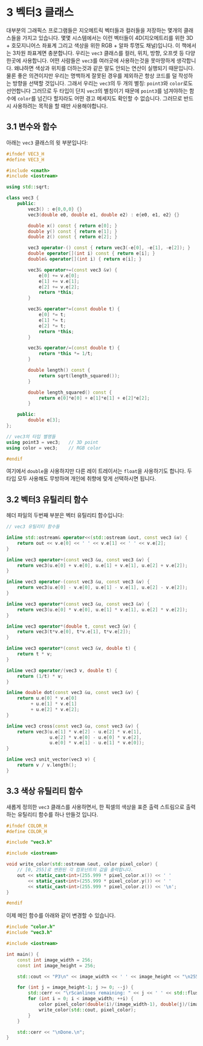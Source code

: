# 3 벡터3 클래스

대부분의 그래픽스 프로그램들은 지오메트릭 벡터들과 컬러들을 저장하는 몇개의 클래스들을 가지고 있습니다. 몇몇 시스템에서는 이런 벡터들이 4D(지오메트리를 위한 3D + 호모지니어스 좌표계 그리고 색상을 위한 RGB + 알파 투명도 채널)입니다. 이 책에서는 3차원 좌표계면 충분합니다. 우리는 ```vec3``` 클래스를 컬러, 위치, 방향, 오프셋 등 다양한곳에 사용합니다. 어떤 사람들은 ```vec3```를 여러곳에 사용하는것을 못마땅하게 생각합니다. 왜냐하면 색상과 위치를 더하는것과 같은 말도 안되는 연산이 실행되기 때문입니다. 물론 좋은 의견이지만 우리는 명백하게 잘못된 경우를 제외하곤 항상 코드를 덜 작성하는 방향을 선택할 것입니다. 그래서 우리는 ```vec3```의 두 개의 별칭: ```point3```와 ```color```로도 선언합니다 그러므로 두 타입이 단지 ```vec3```의 별칭이기 때문에 ```point3```를 넘겨야하는 함수에 ```color```를 넘긴다 할지라도 어떤 경고 메세지도 확인할 수 없습니다. 그러므로 반드시 사용하려는 목적을 할 때만 사용해야합니다.

## 3.1 변수와 함수

아래는 ```vec3``` 클래스의 윗 부분입니다:

```cpp
#ifndef VEC3_H
#define VEC3_H

#include <cmath>
#include <iostream>

using std::sqrt;

class vec3 {
    public:
        vec3() : e{0,0,0} {}
        vec3(double e0, double e1, double e2) : e{e0, e1, e2} {}

        double x() const { return e[0]; }
        double y() const { return e[1]; }
        double z() const { return e[2]; }

        vec3 operator-() const { return vec3(-e[0], -e[1], -e[2]); }
        double operator[](int i) const { return e[i]; }
        double& operator[](int i) { return e[i]; }

        vec3& operator+=(const vec3 &v) {
            e[0] += v.e[0];
            e[1] += v.e[1];
            e[2] += v.e[2];
            return *this;
        }

        vec3& operator*=(const double t) {
            e[0] *= t;
            e[1] *= t;
            e[2] *= t;
            return *this;
        }

        vec3& operator/=(const double t) {
            return *this *= 1/t;
        }

        double length() const {
            return sqrt(length_squared());
        }

        double length_squared() const {
            return e[0]*e[0] + e[1]*e[1] + e[2]*e[2];
        }

    public:
        double e[3];
};

// vec3의 타입 별명들
using point3 = vec3;   // 3D point
using color = vec3;    // RGB color

#endif
```

여기에서 ```double```을 사용하지만 다른 레이 트레이서는 ```float```을 사용하기도 합니다. 두 타입 모두 사용해도 무방하며 개인에 취향에 맞게 선택하시면 됩니다.

## 3.2 벡터3 유틸리티 함수

헤더 파일의 두번째 부분은 벡터 유틸리티 함수입니다:

```cpp
// vec3 유틸리티 함수들

inline std::ostream& operator<<(std::ostream &out, const vec3 &v) {
    return out << v.e[0] << ' ' << v.e[1] << ' ' << v.e[2];
}

inline vec3 operator+(const vec3 &u, const vec3 &v) {
    return vec3(u.e[0] + v.e[0], u.e[1] + v.e[1], u.e[2] + v.e[2]);
}

inline vec3 operator-(const vec3 &u, const vec3 &v) {
    return vec3(u.e[0] - v.e[0], u.e[1] - v.e[1], u.e[2] - v.e[2]);
}

inline vec3 operator*(const vec3 &u, const vec3 &v) {
    return vec3(u.e[0] * v.e[0], u.e[1] * v.e[1], u.e[2] * v.e[2]);
}

inline vec3 operator*(double t, const vec3 &v) {
    return vec3(t*v.e[0], t*v.e[1], t*v.e[2]);
}

inline vec3 operator*(const vec3 &v, double t) {
    return t * v;
}

inline vec3 operator/(vec3 v, double t) {
    return (1/t) * v;
}

inline double dot(const vec3 &u, const vec3 &v) {
    return u.e[0] * v.e[0]
         + u.e[1] * v.e[1]
         + u.e[2] * v.e[2];
}

inline vec3 cross(const vec3 &u, const vec3 &v) {
    return vec3(u.e[1] * v.e[2] - u.e[2] * v.e[1],
                u.e[2] * v.e[0] - u.e[0] * v.e[2],
                u.e[0] * v.e[1] - u.e[1] * v.e[0]);
}

inline vec3 unit_vector(vec3 v) {
    return v / v.length();
}
```

## 3.3 색상 유틸리티 함수

새롭게 정의한 ```vec3``` 클래스를 사용하면서, 한 픽셀의 색상을 표준 출력 스트림으로 출력하는 유틸리티 함수를 하나 만들것 입니다.

```cpp
#ifndef COLOR_H
#define COLOR_H

#include "vec3.h"

#include <iostream>

void write_color(std::ostream &out, color pixel_color) {
    // [0, 255]로 변환된 각 컴포넌트의 값을 출력합니다.
    out << static_cast<int>(255.999 * pixel_color.x()) << ' '
        << static_cast<int>(255.999 * pixel_color.y()) << ' '
        << static_cast<int>(255.999 * pixel_color.z()) << '\n';
}

#endif
```

이제 메인 함수를 아래와 같이 변경할 수 있습니다.

```cpp
#include "color.h"
#include "vec3.h"

#include <iostream>

int main() {
    const int image_width = 256;
    const int image_height = 256;

    std::cout << "P3\n" << image_width << ' ' << image_height << "\n255\n";

    for (int j = image_height-1; j >= 0; --j) {
        std::cerr << "\rScanlines remaining: " << j << ' ' << std::flush;
        for (int i = 0; i < image_width; ++i) {
            color pixel_color(double(i)/(image_width-1), double(j)/(image_height-1), 0.25);
            write_color(std::cout, pixel_color);
        }
    }

    std::cerr << "\nDone.\n";
}
```
